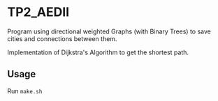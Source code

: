 # TP2_AEDII

Program using directional weighted Graphs (with Binary Trees) to save cities and connections between them.

Implementation of Dijkstra's Algorithm to get the shortest path.

## Usage
Run `make.sh`